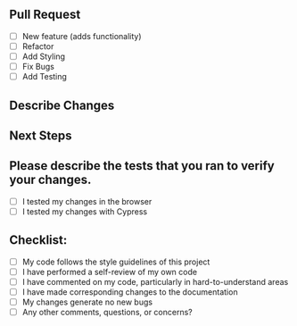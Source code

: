 ## Pull Request
- [ ] New feature (adds functionality)
- [ ] Refactor
- [ ] Add Styling
- [ ] Fix Bugs
- [ ] Add Testing

## Describe Changes

## Next Steps

## Please describe the tests that you ran to verify your changes.
- [ ] I tested my changes in the browser
- [ ] I tested my changes with Cypress

## Checklist:
- [ ] My code follows the style guidelines of this project
- [ ] I have performed a self-review of my own code
- [ ] I have commented on my code, particularly in hard-to-understand areas
- [ ] I have made corresponding changes to the documentation
- [ ] My changes generate no new bugs
- [ ] Any other comments, questions, or concerns?
